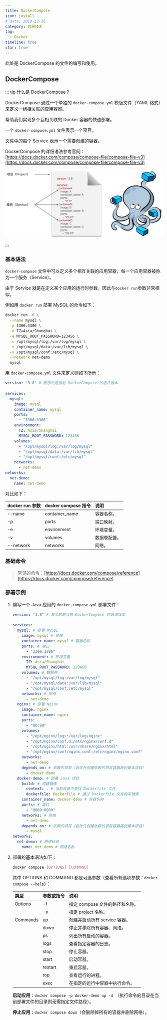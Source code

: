 ```yaml
---
title: DockerCompose
icon: install
# date: 2019-12-26
category: 容器技术
tag:
  - Docker
timeline: true
star: true
---
```


此处是 DockerCompose 的文件的编写和使用。

<!-- more -->

## DockerCompose

::: tip 什么是 DockerCompose？

DockerCompose 通过一个单独的 `docker-compose.yml` 模版文件（YAML 格式）来定义一组相关联的应用容器。

帮助我们实现多个互相关联的 Docker 容器的快速部署。

一个 `docker-compose.yml` 文件表示一个项目。

文件中的每个 Service 表示一个需要创建的容器。

DockerCompose 的详细语法参考官网：[https://docs.docker.com/compose/compose-file/compose-file-v3](https://docs.docker.com/compose/compose-file/compose-file-v3)

![DockerCompose](../assets/DockerCompose.png)

:::

### 基本语法

`docker-compose` 文件中可以定义多个相互关联的应用容器，每一个应用容器被称为一个服务（Service）。

由于 Service 就是在定义某个应用的运行时参数，因此与`docker run`参数非常相似。

例如用 `docker run` 部署 MySQL 的命令如下：

```bash
docker run -d \
  --name mysql \
  -p 3306:3306 \
  -e TZ=Asia/Shanghai \
  -e MYSQL_ROOT_PASSWORD=123456 \
  -v /opt/mysql/log:/var/log/mysql \
  -v /opt/mysql/data:/var/lib/mysql \
  -v /opt/mysql/conf:/etc/mysql \
  --network net-demo
  mysql
```

用 `docker-compose.yml` 文件来定义则如下所示：

```yaml
version: "3.8" # 表示的是当前 DockerCompose 的语法版本

services:
  mysql:
    image: mysql
    container_name: mysql
    ports:
      - "3306:3306"
    environment:
      TZ: Asia/Shanghai
      MYSQL_ROOT_PASSWORD: 123456
    volumes:
      - "/opt/mysql/log:/var/log/mysql"
      - "/opt/mysql/data:/var/lib/mysql"
      - "/opt/mysql/conf:/etc/mysql"
    networks:
      - net-demo
networks:
  net-demo:
    name: net-demo
```

对比如下：

| docker run 参数 | docker compose 指令 | 说明         |
| :-------------- | :------------------ | :----------- |
| --name          | container_name      | 容器名称。   |
| -p              | ports               | 端口映射。   |
| -e              | environment         | 环境变量。   |
| -v              | volumes             | 数据卷配置。 |
| --network       | networks            | 网络。       |

### 基础命令

> 常见的命令：[https://docs.docker.com/compose/reference](https://docs.docker.com/compose/reference)

### 部署示例

1. 编写一个 Java 应用的 `docker-compose.yml` 部署文件：

   ```yaml
   version: "3.8" # 表示的是当前 DockerCompose 的语法版本
   
   services:
     mysql: # 部署 MySQL
       image: mysql # 镜像
       container_name: mysql # 容器名称
       ports: # 端口
         - "3306:3306"
       environment: # 环境变量
         TZ: Asia/Shanghai
         MYSQL_ROOT_PASSWORD: 123456
       volumes: # 数据卷
         - "/opt/mysql/log:/var/log/mysql"
         - "/opt/mysql/data:/var/lib/mysql"
         - "/opt/mysql/conf:/etc/mysql"
       networks: # 网络
         - net-demo
     nginx: # 部署 Nginx
       image: nginx
       container_name: nginx
       ports:
         - "80:80"
       volumes:
         - "/opt/nginx/logs:/var/log/nginx"
         - "/opt/nginx/conf.d:/etc/nginx/conf.d"
         - "/opt/nginx/html:/usr/share/nginx/html"
         - "/opt/nginx/conf/nginx.conf:/etc/nginx/nginx.conf"
       networks:
         - net-demo
       depends_on: # 依赖的项目（会优先创建依赖的项目容器再创建本项目）
         - docker-demo
     docker-demo: # 部署 Java 项目
       build: # 构建镜像
         context: . # 当前目录中查找 Dockerfile 文件
         dockerfile: Dockerfile # 通过 Dockerfile 文件构架镜像
       container_name: docker-demo # 容器名称
       ports: # 端口
         - "8080:8080"
       networks: # 网络
         - net-demo
       depends_on: # 依赖的项目（会优先创建依赖的项目容器再创建本项目）
         - mysql
   networks:
     net-demo: # 网络标识
       name: net-demo # 网络名称
   ```

2. 部署的基本语法如下：

   ```bash
   docker compose [OPTIONS] [COMMAND]
   ```

   其中 OPTIONS 和 COMMAND 都是可选参数（查看所有选项参数：`docker compose --help`）：

   | 类型     | 参数或指令 | 说明                            |
   | :------- | :--------- | :------------------------------ |
   | Options  | -f         | 指定 compose 文件的路径和名称。 |
   |          | -p         | 指定 project 名称。             |
   | Commands | up         | 创建并启动所有 service 容器。   |
   |          | down       | 停止并移除所有容器、网络。      |
   |          | ps         | 列出所有启动的容器。            |
   |          | logs       | 查看指定容器的日志。            |
   |          | stop       | 停止容器。                      |
   |          | start      | 启动容器。                      |
   |          | restart    | 重启容器。                      |
   |          | top        | 查看运行的进程。                |
   |          | exec       | 在指定的运行中容器中执行命令。  |

   **启动应用**：`docker compose -p docker-demo up -d `（执行命令的目录在当前部署文件的目录则无需指定文件路径）。

   **停止应用**：`docker compose down`（会删除掉所有的容器并删除网络）。
